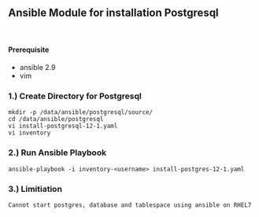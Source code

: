 
## Ansible Module for installation Postgresql
​ 
#### Prerequisite

- ansible 2.9 
- vim

### 1.) Create Directory for Postgresql 
```shell 
mkdir -p /data/ansible/postgresql/source/
cd /data/ansible/postgresql
vi install-postgresql-12-1.yaml
vi inventory
```
### 2.) Run Ansible Playbook  
```shell 
ansible-playbook -i inventory-<username> install-postgres-12-1.yaml
```

### 3.) Limitiation  
```shell 
Cannot start postgres, database and tablespace using ansible on RHEL7
```
